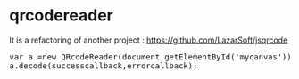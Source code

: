 # qrcodereader
It is a refactoring of another project : https://github.com/LazarSoft/jsqrcode

<pre>
var a =new QRcodeReader(document.getElementById('mycanvas'));//or var a =new QRcodeReader(document.getElementById('myimage'));
a.decode(successcallback,errorcallback);
</pre>
